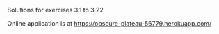 Solutions for exercises 3.1 to 3.22

Online application is at https://obscure-plateau-56779.herokuapp.com/
